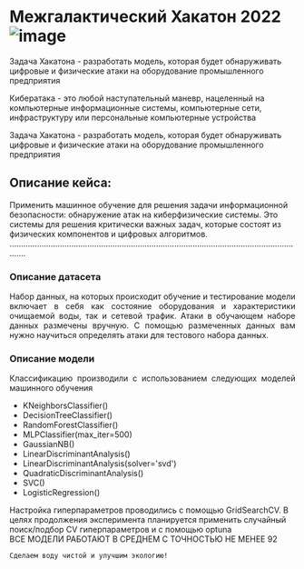
# Межгалактический Хакатон 2022![image](https://user-images.githubusercontent.com/80875367/168569072-74d07a10-269d-49cd-bc37-0f4dc7664176.png)

Задача Хакатона - разработать модель, которая будет обнаруживать цифровые и физические атаки на оборудование промышленного предприятия <br>
<p>Кибератака - это любой наступательный маневр, нацеленный на компьютерные информационные системы, компьютерные сети, инфраструктуру или персональные компьютерные устройства</p>
<p>Задача Хакатона - разработать модель, которая будет обнаруживать цифровые и физические атаки на оборудование промышленного предприятия</p>


## Описание кейса:<br>
Применить машинное обучение для решения задачи информационной безопасности: обнаружение атак на киберфизические системы. Это системы для решения критически важных задач, которые состоят из физических компонентов и цифровых алгоритмов.
...................................................................................................................................

### Описание датасета
  <p align="justify" >Набор данных, на которых происходит обучение и тестирование модели включает в себя как состояние оборудования и характеристики очищаемой воды, так и сетевой трафик. Атаки в обучающем наборе данных размечены вручную. С помощью размеченных данных вам нужно научиться определять атаки для тестового набора данных.</p>
  
 ### Описание модели
   <p align="justify" >Классификацию производили с использованием следующих моделей машинного обучения
   <ul>
    <li>KNeighborsClassifier()</li>
    <li>DecisionTreeClassifier()</li>       
    <li>RandomForestClassifier()</li>        
    <li>MLPClassifier(max_iter=500)</li>    
    <li>GaussianNB()</li>
    <li>LinearDiscriminantAnalysis()</li>
    <li>LinearDiscriminantAnalysis(solver='svd')</li> 
    <li>QuadraticDiscriminantAnalysis()</li>
    <li>SVC()</li>                               
    <li>LogisticRegression()</li>            
   </ul>
   Настройка гиперпараметров проводились с помощью GridSearchCV. В целях продолжения эксперимента планируется применить случайный поиск/подбор CV гиперпараметров и с помощью optuna<br>
   ВСЕ МОДЕЛИ РАБОТАЮТ В СРЕДНЕМ С ТОЧНОСТЬЮ НЕ МЕНЕЕ 92</p>

```
Сделаем воду чистой и улучшим экологию!
```
